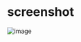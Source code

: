 # screenshot
![image](https://github.com/user-attachments/assets/ed2f2fcb-d3a9-4510-9dfa-824da467c28a)
